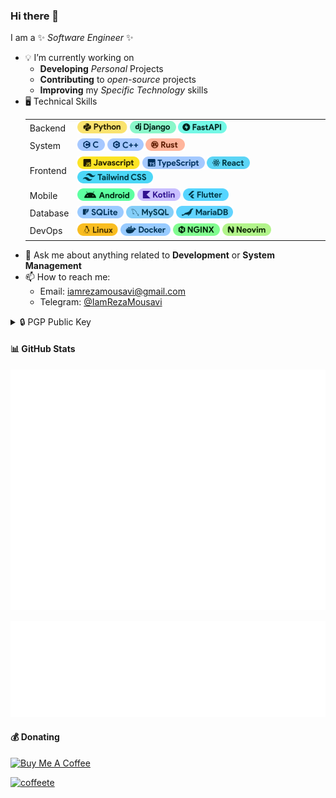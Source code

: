 <!--
### Hi there 👋

**IamRezaMousavi/IamRezaMousavi** is a ✨ _special_ ✨ repository because its `README.md` (this file) appears on your GitHub profile.

Here are some ideas to get you started:

- 🔭 I’m currently working on ...
- 🌱 I’m currently learning ...
- 👯 I’m looking to collaborate on ...
- 🤔 I’m looking for help with ...
- 💬 Ask me about ...
- 📫 How to reach me: ...
- 😄 Pronouns: ...
- ⚡ Fun fact: ...
-->

<!-- markdownlint-disable MD033 MD041 -->
### Hi there 👋

I am a ✨ _Software Engineer_ ✨

- 💡 I’m currently working on
  - **Developing** _Personal_ Projects
  - **Contributing** to _open-source_ projects
  - **Improving** my _Specific Technology_ skills
- 🖥 Technical Skills
  <table>
    <tr>
        <td>
            Backend
        </td>
        <td>
            <img height="20" alt="Python" src="./badges/python3.svg">
            <img height="20" alt="Django" src="./badges/django3.svg">
            <img height="20" alt="FastAPI" src="./badges/fastapi3.svg">
        </td>
    </tr>
    <tr>
        <td>
            System
        </td>
        <td>
            <img height="20" alt="C" src="./badges/c2.svg">
            <img height="20" alt="C++" src="./badges/c++2.svg">
            <img height="20" alt="Rust" src="./badges/rust2.svg">
        </td>
    </tr>
    <tr>
        <td>
            Frontend
        </td>
        <td>
            <img height="20" alt="Javascript" src="./badges/javascript3.svg">
            <img height="20" alt="Typescript" src="./badges/typescript2.svg">
            <img height="20" alt="React" src="./badges/react2.svg">
            <img height="20" alt="TailwindCSS" src="./badges/tailwindcss2.svg">
        </td>
    </tr>
    <tr>
        <td>
            Mobile
        </td>
        <td>
            <img height="20" alt="Android" src="./badges/android3.svg">
            <img height="20" alt="Kotlin" src="./badges/kotlin2.svg">
            <img height="20" alt="Flutter" src="./badges/flutter3.svg">
        </td>
    </tr>
    <tr>
        <td>
            Database
        </td>
        <td>
            <img height="20" alt="Sqlite" src="./badges/sqlite2.svg">
            <img height="20" alt="MySQL" src="./badges/mysql2.svg">
            <img height="20" alt="MariaDB" src="./badges/mariadb2.svg">
        </td>
    </tr>
    <tr>
        <td>
            DevOps
        </td>
        <td>
            <img height="20" alt="Linux" src="./badges/linux2.svg">
            <img height="20" alt="Docker" src="./badges/docker3.svg">
            <img height="20" alt="Nginx" src="./badges/nginx3.svg">
            <img height="20" alt="Neovim" src="./badges/neovim3.svg">
        </td>
    </tr>
    </table>
- 💬 Ask me about anything related to **Development** or **System Management**
- 📫 How to reach me:
  - Email: <iamrezamousavi@gmail.com>
  - Telegram: [@IamRezaMousavi](https://t.me/iamrezamousavi)

<details>
<summary>🔒 PGP Public Key</summary>

```gpg
-----BEGIN PGP PUBLIC KEY BLOCK-----

mQINBGU8GB4BEADxU9wvMMG3U4CPB7g2Xafdp99p73z2fueUfpok1IjuTUlsMgup
C6GlN70bk9ncQHovKwDrockKDorJGCNHtE56BxpeYMc8E5WdmABXTkJgQbihkBdi
g3EiIoQXvy/DkKWJflsOJvgEzV91VdpUkzFcBAALCoVZPgb3DrWE8QLGFTzm0Ksh
U5N0jd/yeZJuKpJH5UNn4J153lqQCinUPkHrMJeOaYv1V9hqmEdqEaClFEdHUZGJ
tI41MGKkfisEtMw1GTg4L2Jg8H2Nmv9H7TEerU9ytxsrJXEq63cheLymO5brR7so
puqwX4Z5MRAIqDJ53FYy7s3G6r7M40B8AnUMc6Y/5KYjZPfJOceJCLswsaDTdahf
saAUtfIZR8u0dizCQV9RN/oyn+Ed4cQ0vUquDCV6O6lsW2GsbGzoFDtJBwqKZ1Ps
KNh9XHfHHZRSboolG86Pmj4OpICd1ugF8dYeuF+9Q3i4pRasjE1bmDUOHgs8Uv50
htlagxqznuH70I/7brcm72yoWeanrM1xDB07RqFlHSmeJFApgGmr6k9Youp4d8RB
62QPLj6TpNJvMctu4boU8/z1HlCc7M9Ev7O3Af1O4DDRZ5joudPY0pUmzkGT4w+l
OzMqsFGczdLGf8HaeFTyhv2480VEJfbURzqvuJVvFjttgQAGppyXvCDEKQARAQAB
tCdSZXphIE1vdXNhdmkgPGlhbXJlemFtb3VzYXZpQGdtYWlsLmNvbT6JAk4EEwEI
ADgWIQSy/+TuMd7xGiilCYA/xY7K+jMZ4AUCZTwYHgIbAwULCQgHAgYVCgkICwIE
FgIDAQIeAQIXgAAKCRA/xY7K+jMZ4IphEADPFX8YibwQJq09COMdtbNQSjs/3SuX
ehGM00QTDq2Tyrdt5CBEpcUrZ8JIRjMUBjCCsDDPjn52SA+hNplZcNWPjeykR3X4
LbB8xF+wofQnUOBg/9hc3spb00ENYUhMdLGSaxpvilKKvCdxUBhI52TNIgcDC7yJ
qmkhot3dye+6Welimqh0NAPQSghFNiegEODHnXVIWC4hTj2tcs5G2AyeLdEG4amE
4hwetin+P7dEdcBpO+Tldwies4ejVr+Y8r4xMIzhl12ZSHVP6pOH2b4kq07tZaJL
VLZ/z3V0LRvfutlrnUjUy0TdtKTBGqYazp3aN53mrFvB2+dC4AYoIR/bsXADSiB0
7SmhQWh1+M6eZCfkmBjsyjH4IypLc4dO804RQ9zmohKXsUYMa/0OzG3QQGzfDJ5/
Dk3gziXveHJYkcBtfDP54f/vsCexq7cjW5l/9gYE1O2bAV2PU/hrOegun9gYrHxY
xGXD+9NVo8I7JVF2Y4urx0WFk0zb9lWy3wcLBeHuRhO+4KEwJJt5FqjxD2idF97j
Wiit5CqtaYR054ItYiNzmHFsIjetVTjTsqfhx566DFrNTuAFiVz3SEE0poIoa5j1
0Xb6ZZtEOWKaXpbPk76BxYeIn1JYCzBQxq1VS46y27S++3cnjcMMq0i2o7JmQuD/
C2xR72iy/3aJ57kCDQRlPBgeARAA55Qgl8Phco4keJKfdfAvCCF1cbwyM+A3Dqaj
Q9oUl0FRIaKF2rWHTdS4osTvps4HW4PObcMYH/QUKa9hKMpQnZiVvZ6E4wNOWR0F
POjo5RlzpsbtG55b3zDOeSeQKYt5XmdBbQdcNrNLeCovugckP+JtsFMZOSbRCaPx
Ngho0qIGtuwe9PFLNi1CzvIKRrLVmzErrVN4zTDnz0JMuj6CluUifCTENcaTnqII
sBaYRqs7jHPkIy6S4Y99HB6bh8AYal23uoko0sYu0ZpcynW3mQVHbnkM03JL2TII
OsNz4SgKgprVHSwbIxylnqSLjgY1gO7jE559chehNf7Rr0/lBKKyKvf2kHhpXIwJ
qAXDOgCijwPa43fRn9TJdgrB7GgRjwgz+btikG/aJOMe7xOINjufW1OGipMU3ijy
mNEY2S1shOjHYzjY7e86Q8YWqiTyFkSsbZ0UGzXmm9nacu//j3HH3bNHVMzDUSGC
dGNQFSGGk8brTwOkAVMiXejI1gZ+YA8LEwXMjYD1VnwV9WCgpBws/sSEXPS6Ydt7
eKaNPE1eHv5Z94CfmjqOg8EFhijPMQ70BikAxeeKBSrD2/2iMcXw64qQv7C9iVN0
QTY1MHSUZ9QHXA2KisKki0wyw1d0qqM9ycGlCZMvwVN7NIMlGTZJO7Q/Diy6ySS6
RcgTJSMAEQEAAYkCNgQYAQgAIBYhBLL/5O4x3vEaKKUJgD/Fjsr6MxngBQJlPBge
AhsMAAoJED/Fjsr6Mxng3eUQALkjV+FKSFBErgFkRGjpHhIh24sQXAy6hNmE+i3i
7JWFxNVFrm4V3P/J27ZA8SOs80sASjTl+IQHB0eV0V0LCcmTBiZ0RPOM2XDHCJHq
aNL0oTXh9BbzNuAlXWSlT4HhJ8PndwVg6G3jnEXVgEeNtV7ruOBhOnJ8dZqU0OoF
EPG4ZIlArpbzM2akRtfTtVwiJmkB16uYmNF4CGcGkCgH4y+/Ga+FVqdHmh7CROoj
VVpYaE+RK3DHdAJM4PPrR3Kkipzcrqz2Dj2M/VlevFJwona4Q4pCb+hw5P4DBCtK
eG0Clx2GxpgBPQrmVhu7WpS3tZdUtfLt/PaM0W8WtQpIWQoF2ucjHjJPGoKemEGa
eoLm/4OyDzpzEQefPHX9gW7Lvlb9HPvAvRkKDc73+hbz4bqhw9wgmOse+RAjtw8C
d2qLufJ/p6G6dsW3Sv3Vcp03e0XWroU0f6p44gXdIRbEx3B1WKFkcISNc8PrHxRP
SPOHjr5n9auWGuvAN27pcBQMolfLy7X7as4LPFLBQdipTB0pmHMtp+kwNRWdT+sq
2KLRTO0gpnJte6MKVWYduanKG6iWsE85IaoT1EIu/KMdtpAsOurktacuayF9fhU3
yKvJ+U9qJ5eC18jGNXz11NzOjs1kya33wZyEMbFW7zO4OovhAXniStXXOsURDFBN
KR44
=GNL6
-----END PGP PUBLIC KEY BLOCK-----
```

</details>

#### 📊 GitHub Stats

![User Metrics](./images/user-metrics.svg)

![Most Used Languages](./images/most-used-languages.svg)

#### 💰 Donating

<a href="https://www.buymeacoffee.com/iamrezamousavi" target="_blank"><img src="https://cdn.buymeacoffee.com/buttons/v2/default-yellow.png" alt="Buy Me A Coffee" style="height: 40px !important;width: 145px !important;" ></a>

<a href="http://www.coffeete.ir/iamrezamousavi"><img src="http://www.coffeete.ir/images/buttons/lemonchiffon.png" alt="coffeete" style="width:150px;" /></a>
<!-- markdownlint-enable MD033 MD041 -->
